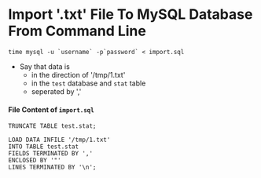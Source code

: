 # Import '.txt' File To MySQL Database From Command Line

```
time mysql -u `username` -p`password` < import.sql
```

- Say that data is 
    - in the direction of '/tmp/1.txt'
    - in the `test` database and `stat` table
    - seperated by ','

#### File Content of `import.sql`

```
TRUNCATE TABLE test.stat;

LOAD DATA INFILE '/tmp/1.txt' 
INTO TABLE test.stat
FIELDS TERMINATED BY ','
ENCLOSED BY '"'
LINES TERMINATED BY '\n';
```
